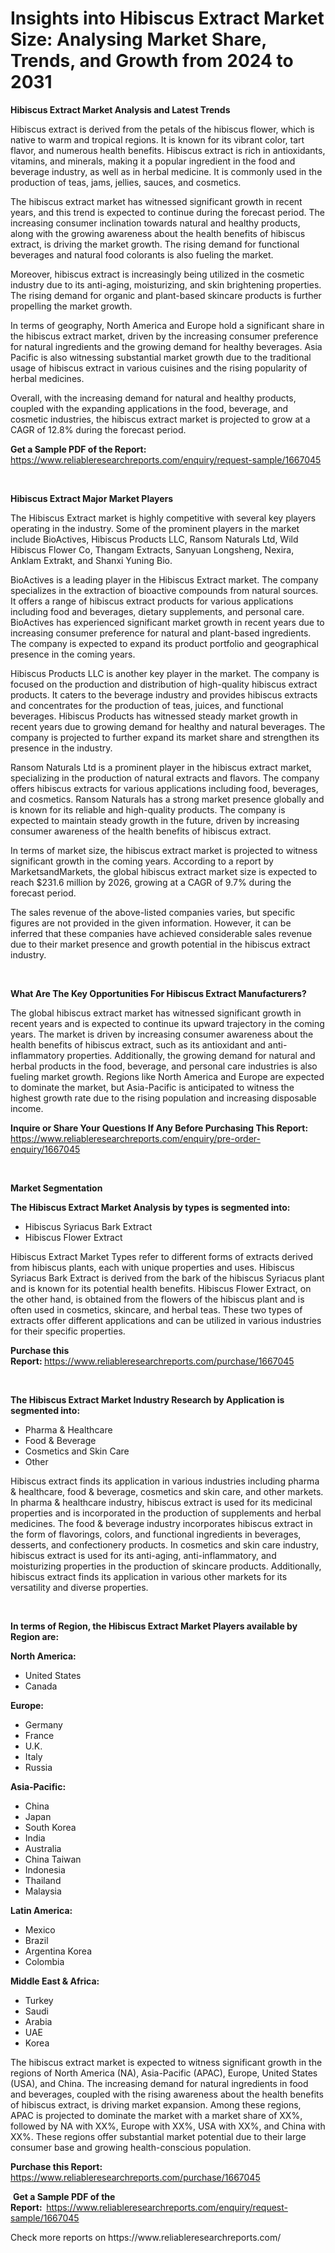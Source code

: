 <p><h1>Insights into Hibiscus Extract Market Size: Analysing Market Share, Trends, and Growth from 2024 to 2031</h1></p><p><strong>Hibiscus Extract Market Analysis and Latest Trends</strong></p>
<p><p>Hibiscus extract is derived from the petals of the hibiscus flower, which is native to warm and tropical regions. It is known for its vibrant color, tart flavor, and numerous health benefits. Hibiscus extract is rich in antioxidants, vitamins, and minerals, making it a popular ingredient in the food and beverage industry, as well as in herbal medicine. It is commonly used in the production of teas, jams, jellies, sauces, and cosmetics.</p><p>The hibiscus extract market has witnessed significant growth in recent years, and this trend is expected to continue during the forecast period. The increasing consumer inclination towards natural and healthy products, along with the growing awareness about the health benefits of hibiscus extract, is driving the market growth. The rising demand for functional beverages and natural food colorants is also fueling the market.</p><p>Moreover, hibiscus extract is increasingly being utilized in the cosmetic industry due to its anti-aging, moisturizing, and skin brightening properties. The rising demand for organic and plant-based skincare products is further propelling the market growth.</p><p>In terms of geography, North America and Europe hold a significant share in the hibiscus extract market, driven by the increasing consumer preference for natural ingredients and the growing demand for healthy beverages. Asia Pacific is also witnessing substantial market growth due to the traditional usage of hibiscus extract in various cuisines and the rising popularity of herbal medicines.</p><p>Overall, with the increasing demand for natural and healthy products, coupled with the expanding applications in the food, beverage, and cosmetic industries, the hibiscus extract market is projected to grow at a CAGR of 12.8% during the forecast period.</p></p>
<p><strong>Get a Sample PDF of the Report:&nbsp;</strong> <a href="https://www.reliableresearchreports.com/enquiry/request-sample/1667045">https://www.reliableresearchreports.com/enquiry/request-sample/1667045</a></p>
<p>&nbsp;</p>
<p><strong>Hibiscus Extract Major Market Players</strong></p>
<p><p>The Hibiscus Extract market is highly competitive with several key players operating in the industry. Some of the prominent players in the market include BioActives, Hibiscus Products LLC, Ransom Naturals Ltd, Wild Hibiscus Flower Co, Thangam Extracts, Sanyuan Longsheng, Nexira, Anklam Extrakt, and Shanxi Yuning Bio.</p><p>BioActives is a leading player in the Hibiscus Extract market. The company specializes in the extraction of bioactive compounds from natural sources. It offers a range of hibiscus extract products for various applications including food and beverages, dietary supplements, and personal care. BioActives has experienced significant market growth in recent years due to increasing consumer preference for natural and plant-based ingredients. The company is expected to expand its product portfolio and geographical presence in the coming years.</p><p>Hibiscus Products LLC is another key player in the market. The company is focused on the production and distribution of high-quality hibiscus extract products. It caters to the beverage industry and provides hibiscus extracts and concentrates for the production of teas, juices, and functional beverages. Hibiscus Products has witnessed steady market growth in recent years due to growing demand for healthy and natural beverages. The company is projected to further expand its market share and strengthen its presence in the industry.</p><p>Ransom Naturals Ltd is a prominent player in the hibiscus extract market, specializing in the production of natural extracts and flavors. The company offers hibiscus extracts for various applications including food, beverages, and cosmetics. Ransom Naturals has a strong market presence globally and is known for its reliable and high-quality products. The company is expected to maintain steady growth in the future, driven by increasing consumer awareness of the health benefits of hibiscus extract.</p><p>In terms of market size, the hibiscus extract market is projected to witness significant growth in the coming years. According to a report by MarketsandMarkets, the global hibiscus extract market size is expected to reach $231.6 million by 2026, growing at a CAGR of 9.7% during the forecast period.</p><p>The sales revenue of the above-listed companies varies, but specific figures are not provided in the given information. However, it can be inferred that these companies have achieved considerable sales revenue due to their market presence and growth potential in the hibiscus extract industry.</p></p>
<p>&nbsp;</p>
<p><strong>What Are The Key Opportunities For Hibiscus Extract Manufacturers?</strong></p>
<p><p>The global hibiscus extract market has witnessed significant growth in recent years and is expected to continue its upward trajectory in the coming years. The market is driven by increasing consumer awareness about the health benefits of hibiscus extract, such as its antioxidant and anti-inflammatory properties. Additionally, the growing demand for natural and herbal products in the food, beverage, and personal care industries is also fueling market growth. Regions like North America and Europe are expected to dominate the market, but Asia-Pacific is anticipated to witness the highest growth rate due to the rising population and increasing disposable income.</p></p>
<p><strong>Inquire or Share Your Questions If Any Before Purchasing This Report:</strong> <a href="https://www.reliableresearchreports.com/enquiry/pre-order-enquiry/1667045">https://www.reliableresearchreports.com/enquiry/pre-order-enquiry/1667045</a></p>
<p>&nbsp;</p>
<p><strong>Market Segmentation</strong></p>
<p><strong>The Hibiscus Extract Market Analysis by types is segmented into:</strong></p>
<p><ul><li>Hibiscus Syriacus Bark Extract</li><li>Hibiscus Flower Extract</li></ul></p>
<p><p>Hibiscus Extract Market Types refer to different forms of extracts derived from hibiscus plants, each with unique properties and uses. Hibiscus Syriacus Bark Extract is derived from the bark of the hibiscus Syriacus plant and is known for its potential health benefits. Hibiscus Flower Extract, on the other hand, is obtained from the flowers of the hibiscus plant and is often used in cosmetics, skincare, and herbal teas. These two types of extracts offer different applications and can be utilized in various industries for their specific properties.</p></p>
<p><strong>Purchase this Report:&nbsp;</strong><a href="https://www.reliableresearchreports.com/purchase/1667045">https://www.reliableresearchreports.com/purchase/1667045</a></p>
<p>&nbsp;</p>
<p><strong>The Hibiscus Extract Market Industry Research by Application is segmented into:</strong></p>
<p><ul><li>Pharma & Healthcare</li><li>Food & Beverage</li><li>Cosmetics and Skin Care</li><li>Other</li></ul></p>
<p><p>Hibiscus extract finds its application in various industries including pharma & healthcare, food & beverage, cosmetics and skin care, and other markets. In pharma & healthcare industry, hibiscus extract is used for its medicinal properties and is incorporated in the production of supplements and herbal medicines. The food & beverage industry incorporates hibiscus extract in the form of flavorings, colors, and functional ingredients in beverages, desserts, and confectionery products. In cosmetics and skin care industry, hibiscus extract is used for its anti-aging, anti-inflammatory, and moisturizing properties in the production of skincare products. Additionally, hibiscus extract finds its application in various other markets for its versatility and diverse properties.</p></p>
<p>&nbsp;</p>
<p><strong>In terms of Region, the Hibiscus Extract Market Players available by Region are:</strong></p>
<p>
    <p> <strong> North America: </strong>
        <ul>
            <li>United States</li>
            <li>Canada</li>
        </ul>
        </p> 
    <p> <strong> Europe: </strong>
        <ul>
            <li>Germany</li>
            <li>France</li>
            <li>U.K.</li>
            <li>Italy</li>
            <li>Russia</li>
        </ul>
        </p> 
    <p> <strong> Asia-Pacific: </strong>
        <ul>
            <li>China</li>
            <li>Japan</li>
            <li>South Korea</li>
            <li>India</li>
            <li>Australia</li>
            <li>China Taiwan</li>
            <li>Indonesia</li>
            <li>Thailand</li>
            <li>Malaysia</li>
        </ul>
        </p> 
    <p> <strong> Latin America: </strong>
        <ul>
            <li>Mexico</li>
            <li>Brazil</li>
            <li>Argentina Korea</li>
            <li>Colombia</li>
        </ul>
        </p> 
    <p> <strong> Middle East & Africa: </strong>
        <ul>
            <li>Turkey</li>
            <li>Saudi</li>
            <li>Arabia</li>
            <li>UAE</li>
            <li>Korea</li>
        </ul>
    </p>
    </p>
<p><p>The hibiscus extract market is expected to witness significant growth in the regions of North America (NA), Asia-Pacific (APAC), Europe, United States (USA), and China. The increasing demand for natural ingredients in food and beverages, coupled with the rising awareness about the health benefits of hibiscus extract, is driving market expansion. Among these regions, APAC is projected to dominate the market with a market share of XX%, followed by NA with XX%, Europe with XX%, USA with XX%, and China with XX%. These regions offer substantial market potential due to their large consumer base and growing health-conscious population.</p></p>
<p><strong>Purchase this Report: </strong><a href="https://www.reliableresearchreports.com/purchase/1667045">https://www.reliableresearchreports.com/purchase/1667045</a></p>
<p>&nbsp;<strong>Get a Sample PDF of the Report:&nbsp;&nbsp;</strong><a href="https://www.reliableresearchreports.com/enquiry/request-sample/1667045">https://www.reliableresearchreports.com/enquiry/request-sample/1667045</a></p>
<p><strong></strong></p>
<p>Check more reports on https://www.reliableresearchreports.com/</p>